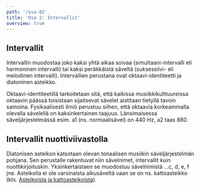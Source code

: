 ```yaml
---
path: '/osa-02'
title: 'Osa 2: Intervallit'
overview: true
---
```


## Intervallit

Intervallin muodostaa joko kaksi yhtä aikaa soivaa (simultaani-intervalli eli harmoninen intervalli) tai kaksi peräkkäistä säveltä (suksessiivi- eli melodinen intervalli). Intervallien perustana ovat oktaavi-identiteetti ja diatoninen asteikko.

<music-sheet notation='T:Harmonisia intervalleja
M:C
L:1/2
K:C
"1"[d d] "2"[c d] | "3"[B d] "4"[A d] | "5"[G d] "6"[F d] | "7"[E d] "8"[D d] |]'></music-sheet>

Oktaavi-identiteetillä tarkoitetaan sitä, että kaikissa musiikkikulttuureissa oktaavin päässä toisistaan sijaitsevat sävelet aistitaan tietyllä tavoin samoina. Fysikaalisesti ilmiö perustuu siihen, että oktaavia korkeammalla olevalla sävelellä on kaksinkertainen taajuus. Länsimaisessa säveljärjestelmässä esim. a1 (ns. normaalisävel) on 440 Hz, a2 taas 880.

<music-exercise name="Intervallin tunnistus" description="Tunnista intervalli ja laatu. Voit myös kuunnella intervallin nappia painamalla." type="intervals"></music-exercise>

## Intervallit nuottiviivastolla

Diatonisen asteikon katsotaan olevan tonaalisen musiikin säveljärjestelmän pohjana. Sen perustalle rakentuvat niin sävelnimet, intervallit kuin nuottikirjoituskin. Yksinkertaistaen se muodostuu sävelnimistä …c, d, e, f jne. Asteikolla ei ole varsinaista alkusäveltä vaan se on ns. kattoasteikko (kts. [Asteikoista ja kattoasteikoista](http://localhost:8000/osa-01)).

<music-exercise name="Intervallin tunnistus" type="intervals_notes"></music-exercise>

